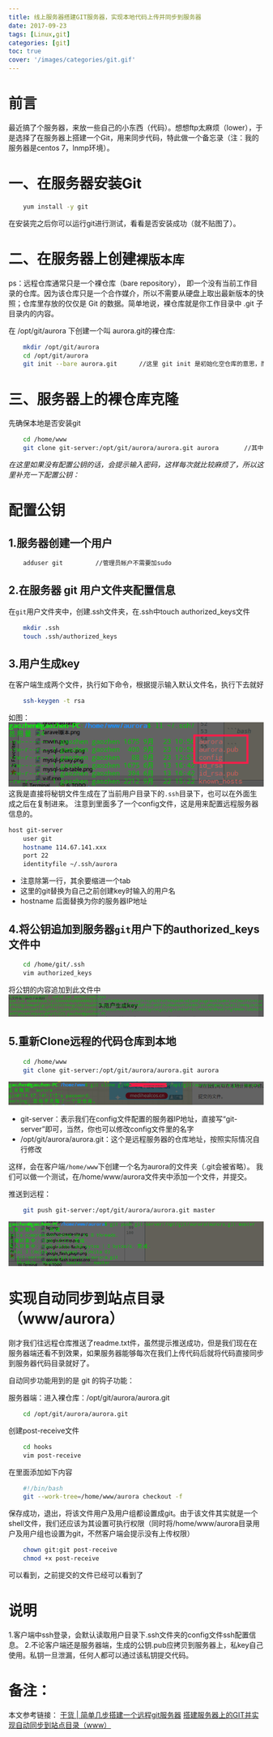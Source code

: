 ```yaml
---
title: 线上服务器搭建GIT服务器，实现本地代码上传并同步到服务器
date: 2017-09-23
tags: [Linux,git]
categories: [git]
toc: true
cover: '/images/categories/git.gif'
---
```

# 前言
最近搞了个服务器，来放一些自己的小东西（代码）。想想ftp太麻烦（lower），于是选择了在服务器上搭建一个Git，用来同步代码，特此做一个备忘录（注：我的服务器是centos 7，lnmp环境）。

# 一、在服务器安装Git
```bash
    yum install -y git
```
在安装完之后你可以运行git进行测试，看看是否安装成功（就不贴图了）。

# 二、在服务器上创建`裸版本库`

ps：远程仓库通常只是一个裸仓库（bare repository）， 即一个没有当前工作目录的仓库。因为该仓库只是一个合作媒介，所以不需要从硬盘上取出最新版本的快照；仓库里存放的仅仅是 Git 的数据。简单地说，裸仓库就是你工作目录中 .git 子目录内的内容。

在 /opt/git/aurora 下创建一个叫 aurora.git的裸仓库:
```bash
    mkdir /opt/git/aurora
    cd /opt/git/aurora
    git init --bare aurora.git      //这里 git init 是初始化空仓库的意思，而参数 --bare 是代表创建裸仓库，这个参数一定记得带上
```
# 三、服务器上的裸仓库克隆
先确保本地是否安装git
```bash
    cd /home/www
    git clone git-server:/opt/git/aurora/aurora.git aurora       //其中的git-server即你服务器的公网IP地址
```
*在这里如果没有配置公钥的话，会提示输入密码，这样每次就比较麻烦了，所以这里补充一下配置公钥：*
 
# 配置公钥
## 1.服务器创建一个用户
```bash
    adduser git         //管理员帐户不需要加sudo
```
## 2.在服务器 git 用户文件夹配置信息
在`git`用户文件夹中，创建.ssh文件夹，在.ssh中touch authorized_keys文件

```bash
    mkdir .ssh
    touch .ssh/authorized_keys
```
## 3.用户生成key
在客户端生成两个文件，执行如下命令，根据提示输入默认文件名，执行下去就好

```bash
    ssh-keygen -t rsa
```
如图：
<img src="/images/git/ssh-keygen -t rsa.png" >
这我是直接将秘钥文件生成在了当前用户目录下的`.ssh`目录下，也可以在外面生成之后在复制进来。
注意到里面多了一个config文件，这是用来配置远程服务器信息的。

```bash
host git-server 
    user git
    hostname 114.67.141.xxx
    port 22 
    identityfile ~/.ssh/aurora
```
<ul>
<li>注意除第一行，其余要缩进一个tab</li>
<li>这里的git替换为自己之前创建key时输入的用户名</li>
<li>hostname 后面替换为你的服务器IP地址</li>
</ul>

## 4.将公钥追加到服务器`git`用户下的authorized_keys文件中
```bash
    cd /home/git/.ssh
    vim authorized_keys
```
将公钥的内容追加到此文件中
<img src="/images/git/cat_authorized_keys.png" >

## 5.重新Clone远程的代码仓库到本地
```bash
    cd /home/www
    git clone git-server:/opt/git/aurora/aurora.git aurora
```
<img src="/images/git/git-clone.png" >
<ul>
<li>git-server：表示我们在config文件配置的服务器IP地址，直接写“git-server”即可，当然，你也可以修改config文件里的名字</li>
<li>/opt/git/aurora/aurora.git：这个是远程服务器的仓库地址，按照实际情况自行修改</li>
</ul>

这样，会在客户端`/home/www`下创建一个名为aurora的文件夹（.git会被省略）。
我们可以做一个测试，在/home/www/aurora文件夹中添加一个文件，并提交。

推送到远程：
```bash
    git push git-server:/opt/git/aurora/aurora.git master
```
<img src="/images/git/git-push.png" >

# 实现自动同步到站点目录（www/aurora）
刚才我们往远程仓库推送了readme.txt件，虽然提示推送成功，但是我们现在在服务器端还看不到效果，如果服务器能够每次在我们上传代码后就将代码直接同步到服务器代码目录就好了。

自动同步功能用到的是 git 的钩子功能：

服务器端：进入裸仓库：/opt/git/aurora/aurora.git
```bash
    cd /opt/git/aurora/aurora.git
```
创建post-receive文件
```bash
    cd hooks
    vim post-receive
```
在里面添加如下内容
```bash
    #!/bin/bash
    git --work-tree=/home/www/aurora checkout -f
```
保存成功，退出，将该文件用户及用户组都设置成git。由于该文件其实就是一个shell文件，我们还应该为其设置可执行权限（同时将/home/www/aurora目录用户及用户组也设置为git，不然客户端会提示没有上传权限）
```bash
    chown git:git post-receive
    chmod +x post-receive
```
可以看到，之前提交的文件已经可以看到了

# 说明

1.客户端中ssh登录，会默认读取用户目录下.ssh文件夹的config文件ssh配置信息。
2.不论客户端还是服务器端，生成的公钥.pub应拷贝到服务器上，私key自己使用。私钥一旦泄漏，任何人都可以通过该私钥提交代码。

# 备注：
本文参考链接：
[干货 | 简单几步搭建一个远程git服务器](http://www.jianshu.com/p/10b6a1ee7f64)
[ 搭建服务器上的GIT并实现自动同步到站点目录（www）](http://blog.csdn.net/baidu_30000217/article/details/51327289)
